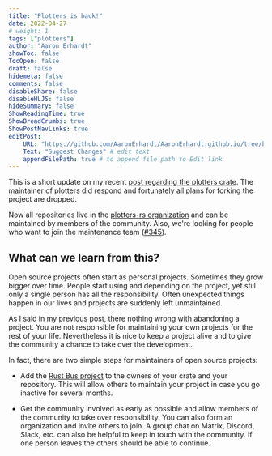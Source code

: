 ```yaml
---
title: "Plotters is back!"
date: 2022-04-27
# weight: 1
tags: ["plotters"]
author: "Aaron Erhardt"
showToc: false
TocOpen: false
draft: false
hidemeta: false
comments: false
disableShare: false
disableHLJS: false
hideSummary: false
ShowReadingTime: true
ShowBreadCrumbs: true
ShowPostNavLinks: true
editPost:
    URL: "https://github.com/AaronErhardt/AaronErhardt.github.io/tree/blog/content"
    Text: "Suggest Changes" # edit text
    appendFilePath: true # to append file path to Edit link
---
```


This is a short update on my recent [post regarding the plotters crate](https://aaronerhardt.github.io/blog/posts/plotters_future/).
The maintainer of plotters did respond and fortunately all plans for forking the project are dropped.

Now all repositories live in the [plotters-rs organization](https://github.com/plotters-rs) and can be maintained by members of the community.
Also, we're looking for people who want to join the maintenance team ([#345](https://github.com/plotters-rs/plotters/issues/345)).

## What can we learn from this?

Open source projects often start as personal projects.
Sometimes they grow bigger over time.
People start using and depending on the project, yet still only a single person has all the responsibility.
Often unexpected things happen in our lives and projects are suddenly left unmaintained.

As I said in my previous post, there nothing wrong with abandoning a project.
You are not responsible for maintaining your own projects for the rest of your life.
Nevertheless it is nice to keep a project alive and to give the community a chance to take over the development.

In fact, there are two simple steps for maintainers of open source projects:

+ Add the [Rust Bus project](https://users.rust-lang.org/t/bus-factor-1-for-crates/17046) to the owners of your crate and your repository.
  This will allow others to maintain your project in case you go inactive for several months.

+ Get the community involved as early as possible and allow members of the community to take over responsibility.
  You can also form an organization and invite others to join.
  A group chat on Matrix, Discord, Slack, etc. can also be helpful to keep in touch with the community.
  If one person leaves the others should be able to continue.
